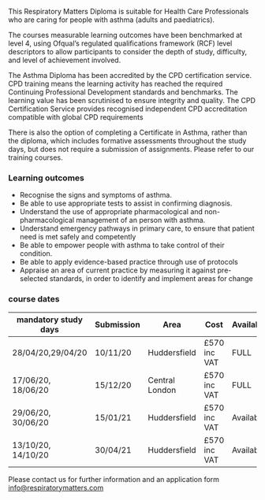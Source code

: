 This Respiratory Matters Diploma is suitable for Health Care Professionals  who are caring for people with asthma (adults and paediatrics).

The courses measurable learning outcomes have been benchmarked at level 4, using Ofqual’s regulated qualifications framework (RCF) level descriptors to allow participants to consider the depth of study, difficulty, and level of achievement involved. 

The Asthma Diploma has been accredited by the CPD certification service. CPD training means the learning activity has reached the required Continuing Professional Development standards and benchmarks. The learning value has been scrutinised to ensure integrity and quality. The CPD Certification Service provides recognised independent CPD accreditation compatible with global CPD requirements

There is also the option of completing a Certificate in Asthma, rather than the diploma, which includes formative assessments throughout the study days, but does not require a submission of assignments. Please refer to our training courses.

### Learning outcomes

* Recognise the signs and symptoms of asthma.
* Be able to use appropriate tests to assist in confirming diagnosis.
* Understand the use of appropriate pharmacological and non-pharmacological management of an person with asthma.
* Understand emergency pathways in primary care, to ensure that patient need is met safely and competently
* Be able to empower people with asthma to take control of their condition.
* Be able to apply evidence-based practice through use of protocols
* Appraise an area of current practice by measuring it against pre-selected standards, in order to identify and implement areas   for change

### course dates 

| mandatory study days | Submission | Area           | Cost          |Availability |
---------------------- |------------|----------------|---------------|-------------
|28/04/20,29/04/20     | 10/11/20   | Huddersfield   | £570 inc VAT  |FULL         |
|17/06/20, 18/06/20    | 15/12/20   | Central London | £570 inc VAT  |FULL         |
|29/06/20, 30/06/20    | 15/01/21   | Huddersfield   | £570 inc VAT  |Available    |
|13/10/20, 14/10/20    | 30/04/21   | Huddersfield   | £570 inc VAT  |Available    |


Please contact us for further information and an application form info@respiratorymatters.com
